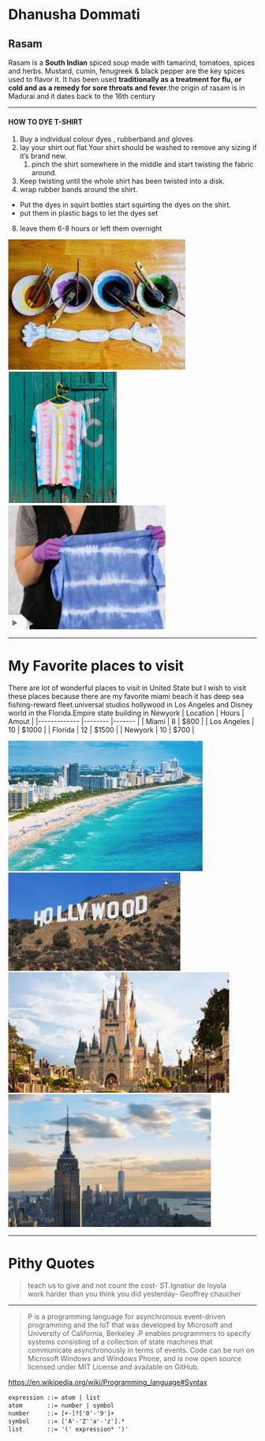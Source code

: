 # Dhanusha Dommati
## Rasam
Rasam is a **South Indian** spiced soup made with tamarind, tomatoes, spices and herbs. Mustard, cumin, fenugreek & black pepper are the key spices used to flavor it. It has been used **traditionally as a treatment for flu, or cold and as a remedy for sore throats and fever**.the origin of rasam is in Madurai and it dates back to the 16th century 

---
#### HOW TO DYE T-SHIRT 
1. Buy a individual colour dyes , rubberband and gloves 
2. lay your shirt out flat.Your shirt should be washed to remove any sizing if it’s brand new. 
    1. pinch the shirt somewhere in the middle and start twisting the fabric around. 
4. Keep twisting until the whole shirt has been twisted into a disk.
5. wrap rubber bands around the shirt. 
* Put the dyes in squirt bottles start squirting the dyes on the shirt.
* put them in plastic bags to let the dyes set
8. leave them 6-8 hours or  left them overnight

![Tshirt dyeing](images/td1.PNG)
![Tshirt dyeing](images/td2.PNG)
![Tshirt dyeing](images/td3.PNG)

---
# My Favorite places to visit
There are lot of wonderful places to visit in United State but I wish to visit these places because there are my favorite miami beach it has deep sea fishing-reward fleet.universal studios hollywood in Los Angeles and Disney world in the Florida.Empire state building in Newyork
| Location    	| Hours  	| Amout 	|
|-------------	|--------	|-------	|
| Miami       	| 8      	| $800  	|
| Los Angeles 	| 10     	| $1000 	|
| Florida     	| 12     	| $1500 	|
| Newyork     	| 10     	| $700  	|

![Fav place](images/miami.PNG)
![Fav place](images/losangeles.PNG)
![Fav place](images/Florida.PNG)
![Fav place](images/newyork.PNG)

---
# Pithy Quotes
> teach us to give and not count the cost- ST.Ignatiur de loyola  
> work harder than you think you did yesterday- Geoffrey chaucher

---
> P is a programming language for asynchronous event-driven programming and the IoT that was developed by Microsoft and University of California, Berkeley .P enables programmers to specify systems consisting of a collection of state machines that communicate asynchronously in terms of events. Code can be run on Microsoft Windows and Windows Phone, and is now open source licensed under MIT License and available on GitHub.

<https://en.wikipedia.org/wiki/Programming_language#Syntax>

```
expression ::= atom | list
atom       ::= number | symbol
number     ::= [+-]?['0'-'9']+
symbol     ::= ['A'-'Z''a'-'z'].*
list       ::= '(' expression* ')'
```